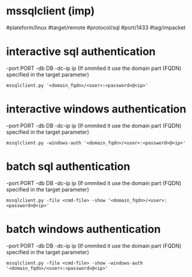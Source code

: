 # mssqlclient (imp)
#plateform/linux  #target/remote  #protocol/sql  #port/1433 #tag/impacket

# interactive sql authentication 
 -port PORT
 -db DB
 -dc-ip ip (If ommited it use the domain part (FQDN) specified in the target parameter)
```
mssqlclient.py '<domain_fqdn>/<user>:<password>@<ip>'
```

# interactive windows authentication
 -port PORT
 -db DB
 -dc-ip ip (If ommited it use the domain part (FQDN) specified in the target parameter)
```
mssqlclient.py -windows-auth '<domain_fqdn>/<user>:<password>@<ip>' 
```

# batch sql authentication
 -port PORT
 -db DB
 -dc-ip ip (If ommited it use the domain part (FQDN) specified in the target parameter)
```
mssqlclient.py -file <cmd-file> -show '<domain_fqdn>/<user>:<password>@<ip>'
```

# batch windows authentication
 -port PORT
 -db DB
 -dc-ip ip (If ommited it use the domain part (FQDN) specified in the target parameter)
```
mssqlclient.py -file <cmd-file> -show -windows-auth '<domain_fqdn>/<user>:<password>@<ip>'
```